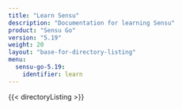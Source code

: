 ```yaml
---
title: "Learn Sensu"
description: "Documentation for learning Sensu"
product: "Sensu Go"
version: "5.19"
weight: 20
layout: "base-for-directory-listing"
menu:
  sensu-go-5.19:
    identifier: learn
---
```


{{< directoryListing >}}
